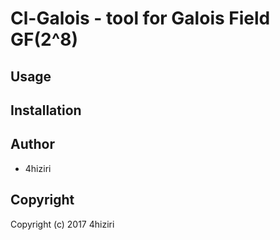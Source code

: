 # Cl-Galois - tool for Galois Field GF(2^8)

## Usage

## Installation

## Author

* 4hiziri

## Copyright

Copyright (c) 2017 4hiziri
